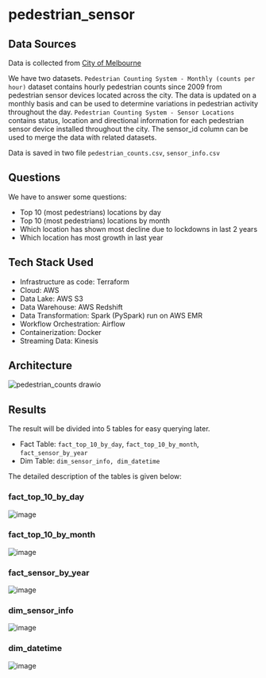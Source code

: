 # pedestrian_sensor

## Data Sources
Data is collected from [City of Melbourne](https://data.melbourne.vic.gov.au/Transport)

We have two datasets. `Pedestrian Counting System - Monthly (counts per hour)` dataset contains hourly pedestrian counts since 2009 from pedestrian sensor devices located across the city. The data is updated on a monthly basis and can be used to determine variations in pedestrian activity throughout the day.
`Pedestrian Counting System - Sensor Locations` contains status, location and directional information for each pedestrian sensor device installed throughout the city. The sensor_id column can be used to merge the data with related datasets.

Data is saved in two file `pedestrian_counts.csv`, `sensor_info.csv`

## Questions

We have to answer some questions:
- Top 10 (most pedestrians) locations by day
- Top 10 (most pedestrians) locations by month
- Which location has shown most decline due to lockdowns in last 2 years
- Which location has most growth in last year

## Tech Stack Used
- Infrastructure as code: Terraform
- Cloud: AWS
- Data Lake: AWS S3
- Data Warehouse: AWS Redshift
- Data Transformation: Spark (PySpark) run on AWS EMR
- Workflow Orchestration: Airflow
- Containerization: Docker
- Streaming Data: Kinesis

## Architecture
![pedestrian_counts drawio](https://user-images.githubusercontent.com/56772542/197745638-017cc916-a6c3-492f-b9b2-988eabfd9c84.png)


## Results
The result will be divided into 5 tables for easy querying later. 

- Fact Table: `fact_top_10_by_day`, `fact_top_10_by_month`, `fact_sensor_by_year`
- Dim Table: `dim_sensor_info, dim_datetime`

The detailed description of the tables is given below:
### fact_top_10_by_day
![image](https://user-images.githubusercontent.com/56772542/198072885-97d78608-843a-459f-9ab3-407da9b8f7cd.png)


### fact_top_10_by_month
![image](https://user-images.githubusercontent.com/56772542/198072970-34a9b02a-dd74-4ca1-aa66-0eb3f34aaf96.png)


### fact_sensor_by_year
![image](https://user-images.githubusercontent.com/56772542/198073117-196ac05d-0f82-4e0b-8922-3633c461ac67.png)


### dim_sensor_info
![image](https://user-images.githubusercontent.com/56772542/198072671-ce08c2dd-8d5c-4f57-b1db-8159417a9630.png)


### dim_datetime
![image](https://user-images.githubusercontent.com/56772542/198072177-e070672f-73a4-4598-9b85-59029fe75a12.png)


